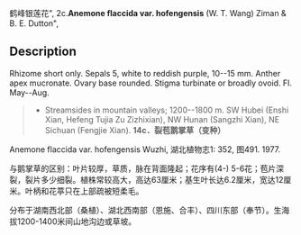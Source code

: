 鹤峰银莲花",
2c.**Anemone flaccida var. hofengensis** (W. T. Wang) Ziman & B. E. Dutton",

## Description
Rhizome short only. Sepals 5, white to reddish purple, 10--15 mm. Anther apex mucronate. Ovary base rounded. Stigma turbinate or broadly ovoid. Fl. May--Aug.

> * Streamsides in mountain valleys; 1200--1800 m. SW Hubei (Enshi Xian, Hefeng Tujia Zu Zizhixian), NW Hunan (Sangzhi Xian), NE Sichuan (Fengjie Xian).
**14c．裂苞鹅掌草（变种）**

Anemone flaccida var. hofengensis Wuzhi, 湖北植物志1: 352, 图491. 1977.

与鹅掌草的区别：叶片较厚，草质，脉在背面隆起；花序有(4-) 5-6花；苞片深裂，裂片多少细裂。植株常较高大，高达63厘米；基生叶长达6.2厘米，宽达12厘米。叶柄和花葶只在上部疏被短柔毛。

分布于湖南西北部（桑植）、湖北西南部（恩施、合丰）、四川东部（奉节）。生海拔1200-1400米间山地沟边或草坡。
